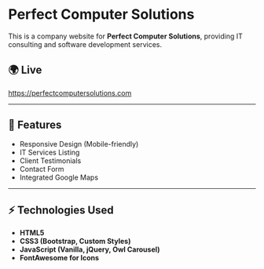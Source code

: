 # Perfect Computer Solutions

This is a company website for **Perfect Computer Solutions**, providing IT consulting and software development services.

## 🌍 Live
https://perfectcomputersolutions.com

---

## 📌 Features
- Responsive Design (Mobile-friendly)
- IT Services Listing
- Client Testimonials
- Contact Form
- Integrated Google Maps

---

## ⚡ Technologies Used
- **HTML5**  
- **CSS3 (Bootstrap, Custom Styles)**  
- **JavaScript (Vanilla, jQuery, Owl Carousel)**  
- **FontAwesome for Icons**  
